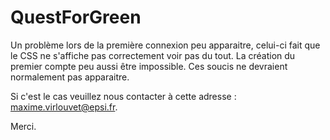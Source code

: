 # QuestForGreen

Un problème lors de la première connexion peu apparaitre, celui-ci fait que le CSS ne s'affiche pas correctement voir pas du tout. La création du premier compte peu aussi être impossible. Ces soucis ne devraient normalement pas apparaitre. 

Si c'est le cas veuillez nous contacter à cette adresse : maxime.virlouvet@epsi.fr.

Merci.
